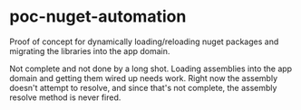 # poc-nuget-automation
Proof of concept for dynamically loading/reloading nuget packages and migrating the libraries into the app domain.

Not complete and not done by a long shot. Loading assemblies into the app domain and getting them wired up needs work. Right now the assembly doesn't attempt to resolve, and since that's not complete, the assembly resolve method is never fired.
